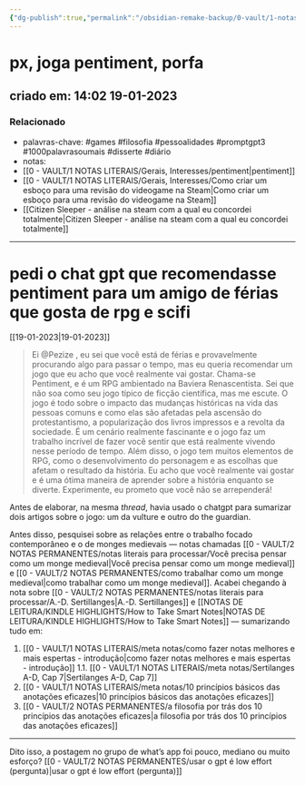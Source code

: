```yaml
---
{"dg-publish":true,"permalink":"/obsidian-remake-backup/0-vault/1-notas-literais/filosofia/pedi-o-chat-gpt-que-recomendasse-pentiment-para-um-amigo-de-ferias/","tags":["games","filosofia","pessoalidades","promptgpt3","1000palavrasoumais","disserte","diário"],"dgHomeLink":true,"dgShowLocalGraph":true,"dgShowFileTree":true,"noteIcon":""}
---
```


# px, joga pentiment, porfa
## criado em: 14:02 19-01-2023

### Relacionado
- palavras-chave: #games #filosofia #pessoalidades #promptgpt3 #1000palavrasoumais #disserte #diário 
- notas: 
- [[0 - VAULT/1 NOTAS LITERAIS/Gerais, Interesses/pentiment\|pentiment]]
- [[0 - VAULT/1 NOTAS LITERAIS/Gerais, Interesses/Como criar um esboço para uma revisão do videogame na Steam\|Como criar um esboço para uma revisão do videogame na Steam]]
- [[Citizen Sleeper - análise na steam com a qual eu concordei totalmente\|Citizen Sleeper - análise na steam com a qual eu concordei totalmente]]
---
# pedi o chat gpt que recomendasse pentiment para um amigo de férias que gosta de rpg e scifi

[[19-01-2023\|19-01-2023]]

>Ei @Pezize , eu sei que você está de férias e provavelmente procurando algo para passar o tempo, mas eu queria recomendar um jogo que eu acho que você realmente vai gostar. Chama-se Pentiment, e é um RPG ambientado na Baviera Renascentista. Sei que não soa como seu jogo típico de ficção científica, mas me escute. O jogo é todo sobre o impacto das mudanças históricas na vida das pessoas comuns e como elas são afetadas pela ascensão do protestantismo, a popularização dos livros impressos e a revolta da sociedade. É um cenário realmente fascinante e o jogo faz um trabalho incrível de fazer você sentir que está realmente vivendo nesse período de tempo. Além disso, o jogo tem muitos elementos de RPG, como o desenvolvimento do personagem e as escolhas que afetam o resultado da história. Eu acho que você realmente vai gostar e é uma ótima maneira de aprender sobre a história enquanto se diverte. Experimente, eu prometo que você não se arrependerá!

Antes de elaborar, na mesma *thread*, havia usado o chatgpt para sumarizar dois artigos sobre o jogo: um da vulture e outro do the guardian.

Antes disso, pesquisei sobre as relações entre o trabalho focado contemporâneo e o de monges medievais — notas chamadas  [[0 - VAULT/2 NOTAS PERMANENTES/notas literais para processar/Você precisa pensar como um monge medieval\|Você precisa pensar como um monge medieval]] e [[0 - VAULT/2 NOTAS PERMANENTES/como trabalhar como um monge medieval\|como trabalhar como um monge medieval]].
Acabei chegando à nota sobre [[0 - VAULT/2 NOTAS PERMANENTES/notas literais para processar/A.-D. Sertillanges\|A.-D. Sertillanges]] e [[NOTAS DE LEITURA/KINDLE HIGHLIGHTS/How to Take Smart Notes\|NOTAS DE LEITURA/KINDLE HIGHLIGHTS/How to Take Smart Notes]] — sumarizando tudo em:
1. [[0 - VAULT/1 NOTAS LITERAIS/meta notas/como fazer notas melhores e mais espertas - introdução\|como fazer notas melhores e mais espertas - introdução]]
   1.1. [[0 - VAULT/1 NOTAS LITERAIS/meta notas/Sertilanges A-D, Cap 7\|Sertilanges A-D, Cap 7]]
2. [[0 - VAULT/1 NOTAS LITERAIS/meta notas/10 princípios básicos das anotações eficazes\|10 princípios básicos das anotações eficazes]]
3. [[0 - VAULT/2 NOTAS PERMANENTES/a filosofia por trás dos 10 princípios das anotações eficazes\|a filosofia por trás dos 10 princípios das anotações eficazes]]

---
Dito isso, a postagem no grupo de what’s app foi pouco, mediano ou muito esforço? [[0 - VAULT/2 NOTAS PERMANENTES/usar o gpt é low effort (pergunta)\|usar o gpt é low effort (pergunta)]]
